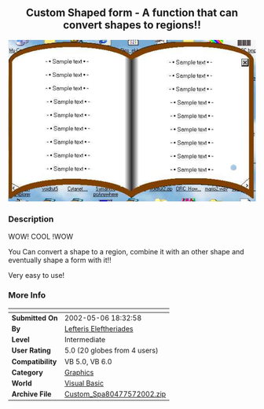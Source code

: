 ﻿<div align="center">

## Custom Shaped form \- A function that can convert shapes to regions\!\!

<img src="PIC2002571553468991.jpg">
</div>

### Description

WOW! COOL !WOW

You Can convert a shape to a region, combine it with an other shape and eventually shape a form with it!!

Very easy to use!
 
### More Info
 


<span>             |<span>
---                |---
**Submitted On**   |2002-05-06 18:32:58
**By**             |[Lefteris Eleftheriades](https://github.com/Planet-Source-Code/PSCIndex/blob/master/ByAuthor/lefteris-eleftheriades.md)
**Level**          |Intermediate
**User Rating**    |5.0 (20 globes from 4 users)
**Compatibility**  |VB 5\.0, VB 6\.0
**Category**       |[Graphics](https://github.com/Planet-Source-Code/PSCIndex/blob/master/ByCategory/graphics__1-46.md)
**World**          |[Visual Basic](https://github.com/Planet-Source-Code/PSCIndex/blob/master/ByWorld/visual-basic.md)
**Archive File**   |[Custom\_Spa80477572002\.zip](https://github.com/Planet-Source-Code/lefteris-eleftheriades-custom-shaped-form-a-function-that-can-convert-shapes-to-regions__1-34535/archive/master.zip)








